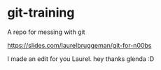 # git-training
A repo for messing with git

https://slides.com/laurelbruggeman/git-for-n00bs

I made an edit for you Laurel. 
hey thanks glenda :D
